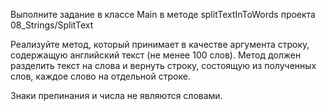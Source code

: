Выполните задание в классе Main в методе splitTextInToWords проекта 08_Strings/SplitText

Реализуйте метод, который принимает в качестве аргумента строку, содержащую английский текст (не менее 100 слов). Метод должен разделить текст на слова и вернуть строку, состоящую из полученных слов, каждое слово на отдельной строке. 

Знаки препинания и числа не являются словами.
